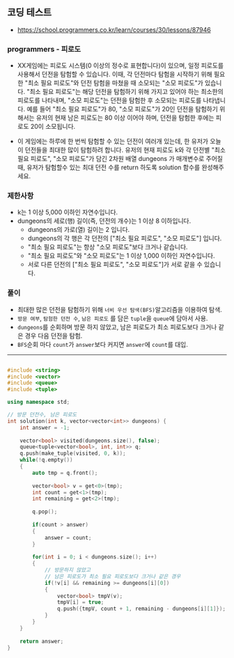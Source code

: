 ## 코딩 테스트
- https://school.programmers.co.kr/learn/courses/30/lessons/87946

### programmers - 피로도

- XX게임에는 피로도 시스템(0 이상의 정수로 표현합니다)이 있으며, 일정 피로도를 사용해서 던전을 탐험할 수 있습니다. 이때, 각 던전마다 탐험을 시작하기 위해 필요한 "최소 필요 피로도"와 던전 탐험을 마쳤을 때 소모되는 "소모 피로도"가 있습니다. "최소 필요 피로도"는 해당 던전을 탐험하기 위해 가지고 있어야 하는 최소한의 피로도를 나타내며, "소모 피로도"는 던전을 탐험한 후 소모되는 피로도를 나타냅니다. 예를 들어 "최소 필요 피로도"가 80, "소모 피로도"가 20인 던전을 탐험하기 위해서는 유저의 현재 남은 피로도는 80 이상 이어야 하며, 던전을 탐험한 후에는 피로도 20이 소모됩니다.

- 이 게임에는 하루에 한 번씩 탐험할 수 있는 던전이 여러개 있는데, 한 유저가 오늘 이 던전들을 최대한 많이 탐험하려 합니다. 유저의 현재 피로도 k와 각 던전별 "최소 필요 피로도", "소모 피로도"가 담긴 2차원 배열 dungeons 가 매개변수로 주어질 때, 유저가 탐험할수 있는 최대 던전 수를 return 하도록 solution 함수를 완성해주세요.

### 제한사항
- k는 1 이상 5,000 이하인 자연수입니다.
- dungeons의 세로(행) 길이(즉, 던전의 개수)는 1 이상 8 이하입니다.
  - dungeons의 가로(열) 길이는 2 입니다.
  - dungeons의 각 행은 각 던전의 ["최소 필요 피로도", "소모 피로도"] 입니다.
  - "최소 필요 피로도"는 항상 "소모 피로도"보다 크거나 같습니다.
  - "최소 필요 피로도"와 "소모 피로도"는 1 이상 1,000 이하인 자연수입니다.
  - 서로 다른 던전의 ["최소 필요 피로도", "소모 피로도"]가 서로 같을 수 있습니다.

### 풀이
- 최대한 많은 던전을 탐험하기 위해 `너비 우선 탐색(BFS)`알고리즘을 이용하여 탐색.
- `방문 여부`, `탐험한 던전 수`, `남은 피로도` 를 담은 `tuple`을 `queue`에 담아서 사용.
- `dungeons`를 순회하며 방문 하지 않았고, 남은 피로도가 최소 피로도보다 크거나 같은 경우 다음 던전을 탐험.
- `BFS`순회 마다 `count`가 `answer`보다 커지면 `answer`에 `count`를 대입.

***
```c++

#include <string>
#include <vector>
#include <queue>
#include <tuple>

using namespace std;

// 방문 던전수, 남은 피로도
int solution(int k, vector<vector<int>> dungeons) {
    int answer = -1;
    
    vector<bool> visited(dungeons.size(), false);
    queue<tuple<vector<bool>, int, int>> q;
    q.push(make_tuple(visited, 0, k));
    while(!q.empty())
    {
        auto tmp = q.front();
        
        vector<bool> v = get<0>(tmp);
        int count = get<1>(tmp);
        int remaining = get<2>(tmp);
        
        q.pop();
        
        if(count > answer)
        {
            answer = count;
        }
        
        for(int i = 0; i < dungeons.size(); i++)
        {
            // 방문하지 않았고
            // 남은 피로도가 최소 필요 피로도보다 크거나 같은 경우
            if(!v[i] && remaining >= dungeons[i][0])
            {
                vector<bool> tmpV(v);
                tmpV[i] = true;
                q.push({tmpV, count + 1, remaining - dungeons[i][1]});
            }
        }
    }
    
    return answer;
}

```
